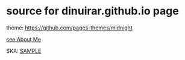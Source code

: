 # source for dinuirar.github.io page

theme: https://github.com/pages-themes/midnight

[see About Me](aboutme.md)

SKA:
[SAMPLE](https://github.com/Dinuirar/sample-server)

